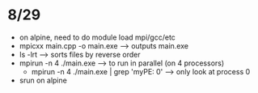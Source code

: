 # 8/29

- on alpine, need to do module load mpi/gcc/etc
- mpicxx main.cpp -o main.exe --> outputs main.exe
- ls -lrt --> sorts files by reverse order
- mpirun -n 4 ./main.exe --> to run in parallel (on 4 processors)
  - mpirun -n 4 ./main.exe | grep 'myPE: 0' --> only look at process 0
- srun on alpine

